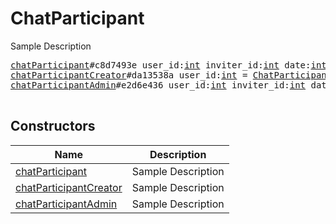 # ChatParticipant

Sample Description

<pre>
<a href="../constructor/chatParticipant">chatParticipant</a>#c8d7493e user_id:<a href="../type/int.md">int</a> inviter_id:<a href="../type/int.md">int</a> date:<a href="../type/int.md">int</a> = <a href="../type/ChatParticipant.md">ChatParticipant</a>;
<a href="../constructor/chatParticipantCreator">chatParticipantCreator</a>#da13538a user_id:<a href="../type/int.md">int</a> = <a href="../type/ChatParticipant.md">ChatParticipant</a>;
<a href="../constructor/chatParticipantAdmin">chatParticipantAdmin</a>#e2d6e436 user_id:<a href="../type/int.md">int</a> inviter_id:<a href="../type/int.md">int</a> date:<a href="../type/int.md">int</a> = <a href="../type/ChatParticipant.md">ChatParticipant</a>;

</pre>

## Constructors

| Name | Description |
|------|-------------|
| [chatParticipant](../constructor/chatParticipant.md) | Sample Description |
| [chatParticipantCreator](../constructor/chatParticipantCreator.md) | Sample Description |
| [chatParticipantAdmin](../constructor/chatParticipantAdmin.md) | Sample Description |

